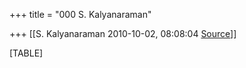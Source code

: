 +++
title = "000 S. Kalyanaraman"

+++
[[S. Kalyanaraman	2010-10-02, 08:08:04 [Source](https://groups.google.com/g/bvparishat/c/Ye50H4cR6fk)]]



[TABLE]

